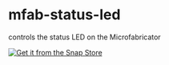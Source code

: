# mfab-status-led
controls the status LED on the Microfabricator

<a href="https://snapcraft.io/tcr-status-led">
  <img alt="Get it from the Snap Store" src="https://snapcraft.io/static/images/badges/en/snap-store-black.svg" />
</a>
